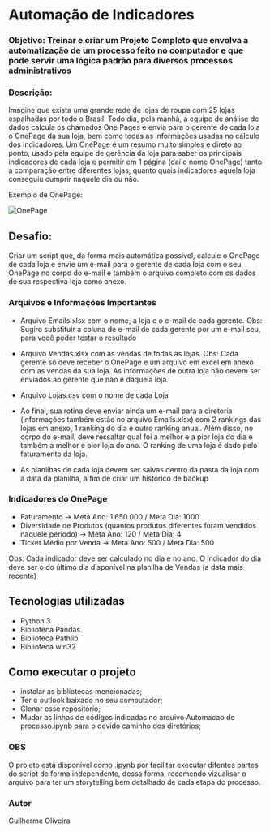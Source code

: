 # Automação de Indicadores

### Objetivo: Treinar e criar um Projeto Completo que envolva a automatização de um processo feito no computador e que pode servir uma lógica padrão para diversos processos administrativos

### Descrição:

  Imagine que exista uma grande rede de lojas de roupa com 25 lojas espalhadas por todo o Brasil.
Todo dia, pela manhã, a equipe de análise de dados calcula os chamados One Pages e envia para o gerente de cada loja o OnePage da sua loja, bem como todas as informações usadas no cálculo dos indicadores.
  Um OnePage é um resumo muito simples e direto ao ponto, usado pela equipe de gerência da loja para saber os principais indicadores de cada loja e permitir em 1 página (daí o nome OnePage) tanto a comparação entre diferentes lojas, quanto quais indicadores aquela loja conseguiu cumprir naquele dia ou não.

Exemplo de OnePage:

![OnePage](https://github.com/guilherme-oliveira935/assets/blob/main/onepage.png)

## Desafio:

Criar um script que, da forma mais automática possível, calcule o OnePage de cada loja e envie um e-mail para o gerente de cada loja com o seu OnePage no corpo do e-mail e também o arquivo completo com os dados de sua respectiva loja como anexo.

### Arquivos e Informações Importantes

- Arquivo Emails.xlsx com o nome, a loja e o e-mail de cada gerente. Obs: Sugiro substituir a coluna de e-mail de cada gerente por um e-mail seu, para você poder testar o resultado

- Arquivo Vendas.xlsx com as vendas de todas as lojas. Obs: Cada gerente só deve receber o OnePage e um arquivo em excel em anexo com as vendas da sua loja. As informações de outra loja não devem ser enviados ao gerente que não é daquela loja.

- Arquivo Lojas.csv com o nome de cada Loja

- Ao final, sua rotina deve enviar ainda um e-mail para a diretoria (informações também estão no arquivo Emails.xlsx) com 2 rankings das lojas em anexo, 1 ranking do dia e outro ranking anual. Além disso, no corpo do e-mail, deve ressaltar qual foi a melhor e a pior loja do dia e também a melhor e pior loja do ano. O ranking de uma loja é dado pelo faturamento da loja.

- As planilhas de cada loja devem ser salvas dentro da pasta da loja com a data da planilha, a fim de criar um histórico de backup

### Indicadores do OnePage

- Faturamento -> Meta Ano: 1.650.000 / Meta Dia: 1000
- Diversidade de Produtos (quantos produtos diferentes foram vendidos naquele período) -> Meta Ano: 120 / Meta Dia: 4
- Ticket Médio por Venda -> Meta Ano: 500 / Meta Dia: 500

Obs: Cada indicador deve ser calculado no dia e no ano. O indicador do dia deve ser o do último dia disponível na planilha de Vendas (a data mais recente)

## Tecnologias utilizadas
- Python 3
- Biblioteca Pandas
- Biblioteca Pathlib
- Biblioteca win32

## Como executar o projeto
- instalar as bibliotecas mencionadas;
- Ter o outlook baixado no seu computador;
- Clonar esse repositório;
- Mudar as linhas de códigos indicadas no arquivo Automacao de processo.ipynb para o devido caminho dos diretórios;

### OBS
O projeto está disponível como .ipynb por facilitar executar difentes partes do script de forma independente, dessa forma, recomendo vizualisar o arquivo para ter um storytelling bem detalhado de cada etapa do processo.

### Autor
Guilherme Oliveira


